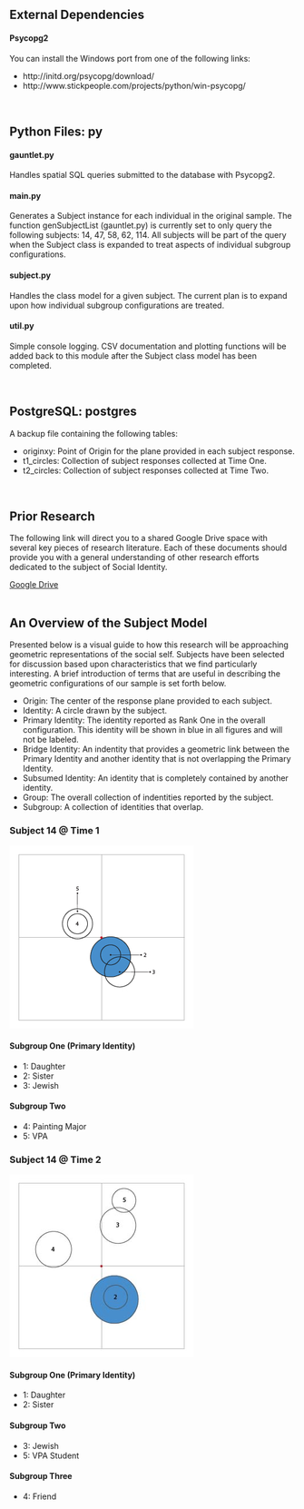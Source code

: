 <h2>External Dependencies</h2>
<h4>Psycopg2</h4>
<p>You can install the Windows port from one of the following links:</p>
<ul>
	<li>http://initd.org/psycopg/download/</li>
	<li>http://www.stickpeople.com/projects/python/win-psycopg/</li>
</ul>
<br/>


<h2>Python Files: py</h2>
<h4>gauntlet.py</h4>
<p>Handles spatial SQL queries submitted to the database with Psycopg2.<p>
<h4>main.py</h4> 
<p>Generates a Subject instance for each individual in the original sample. The function genSubjectList (gauntlet.py) is currently set to only query the following subjects: 14, 47, 58, 62, 114. All subjects will be part of the query when the Subject class is expanded to treat aspects of individual subgroup configurations.</p> 
<h4>subject.py</h4> 
<p>Handles the class model for a given subject. The current plan is to expand upon how individual subgroup configurations are treated.</p>
<h4>util.py</h4>
<p>Simple console logging. CSV documentation and plotting functions will be added back to this module after the Subject class model has been completed.</p>
<br/>


<h2>PostgreSQL: postgres</h2>
<p>A backup file containing the following tables:</p>
<ul>
	<li>originxy: Point of Origin for the plane provided in each subject response.</li>
	<li>t1_circles: Collection of subject responses collected at Time One.</li>
	<li>t2_circles: Collection of subject responses collected at Time Two.</li>
</ul>
<br/>


<h2>Prior Research</h2>
<p>The following link will direct you to a shared Google Drive space with several key pieces of research literature. Each of these documents should provide you with a general understanding of other research efforts dedicated to the subject of Social Identity.</p>
<a href="https://drive.google.com/drive/folders/0B5SPOPlZuJ4FVlNueFdYWGpiZDg?usp=sharing">Google Drive</a>
<br/><br/>


<h2>An Overview of the Subject Model</h2>
<p>Presented below is a visual guide to how this research will be approaching geometric representations of the social self.
Subjects have been selected for discussion based upon characteristics that we find particularly interesting. 
A brief introduction of terms that are useful in describing the geometric configurations of our sample is set forth below.</p>
<ul>
	<li>Origin: The center of the response plane provided to each subject.</li>
	<li>Identity: A circle drawn by the subject.</li>
	<li>Primary Identity: The identity reported as Rank One in the overall configuration. This identity will be shown in blue in all figures and will not be labeled.</li>
	<li>Bridge Identity: An indentity that provides a geometric link between the Primary Identity and another identity that is not overlapping the Primary Identity.</li>
	<li>Subsumed Identity: An identity that is completely contained by another identity.</li>
	<li>Group: The overall collection of indentities reported by the subject.</li>
	<li>Subgroup: A collection of identities that overlap.</li>
</ul>

<div>
	<h3>Subject 14 @ Time 1</h3>
	<img src='https://github.com/Jwmazzi/sic_research/blob/master/illustrations/SUB_14_T1.jpg'/>
	<h4>Subgroup One (Primary Identity)</h4>
	<ul>
		<li>1: Daughter</li>
		<li>2: Sister</li>
		<li>3: Jewish</li>
	</ul>
	<h4>Subgroup Two</h4>
	<ul>
		<li>4: Painting Major</li>
		<li>5: VPA</li>
	</ul>
</div>

<div>
	<h3>Subject 14 @ Time 2</h3>
	<img src='https://github.com/Jwmazzi/sic_research/blob/master/illustrations/SUB_14_T2.jpg'/>
	<h4>Subgroup One (Primary Identity)</h4>
	<ul>
		<li>1: Daughter</li>
		<li>2: Sister</li>
	</ul>
	<h4>Subgroup Two</h4>
	<ul>
		<li>3: Jewish</li>
		<li>5: VPA Student</li>
	</ul>
	<h4>Subgroup Three</h4>
	<ul>
		<li>4: Friend</li>
	</ul>
</div>
